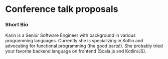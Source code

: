 # Conference talk proposals

### Short Bio

Karin is a Senior Software Engineer with background in various programming languages. Currently she is specializing in Kotlin and advocating for functional programming (the good parts!). She probably tried your favorite backend language on frontend (Scala.js and Kotlin/JS).
